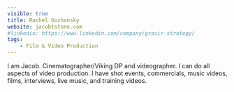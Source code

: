 ```yaml
---
visible: true
title: Rachel Gozhansky
website: jacobtstone.com
#linkedin: https://www.linkedin.com/company/gravir-strategy/
tags: 
    - Film & Video Production
---
```


I am Jacob. Cinematographer/Viking DP and videographer. I can do all aspects of video production. I have shot events, commercials, music videos, films, interviews, live music, and training videos.